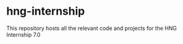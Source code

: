 # hng-internship

This repository hosts all the relevant code and projects for the HNG Internship 7.0
